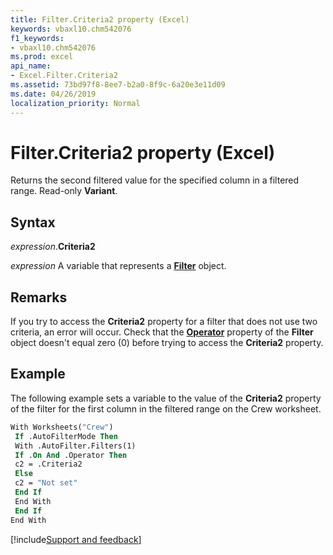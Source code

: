 ```yaml
---
title: Filter.Criteria2 property (Excel)
keywords: vbaxl10.chm542076
f1_keywords:
- vbaxl10.chm542076
ms.prod: excel
api_name:
- Excel.Filter.Criteria2
ms.assetid: 73bd97f8-8ee7-b2a0-8f9c-6a20e3e11d09
ms.date: 04/26/2019
localization_priority: Normal
---
```



# Filter.Criteria2 property (Excel)

Returns the second filtered value for the specified column in a filtered range. Read-only **Variant**.


## Syntax

_expression_.**Criteria2**

_expression_ A variable that represents a **[Filter](Excel.Filter.md)** object.


## Remarks

If you try to access the **Criteria2** property for a filter that does not use two criteria, an error will occur. Check that the **[Operator](Excel.Filter.Operator.md)** property of the **Filter** object doesn't equal zero (0) before trying to access the **Criteria2** property.


## Example

The following example sets a variable to the value of the **Criteria2** property of the filter for the first column in the filtered range on the Crew worksheet.

```vb
With Worksheets("Crew") 
 If .AutoFilterMode Then 
 With .AutoFilter.Filters(1) 
 If .On And .Operator Then 
 c2 = .Criteria2 
 Else 
 c2 = "Not set" 
 End If 
 End With 
 End If 
End With
```




[!include[Support and feedback](~/includes/feedback-boilerplate.md)]